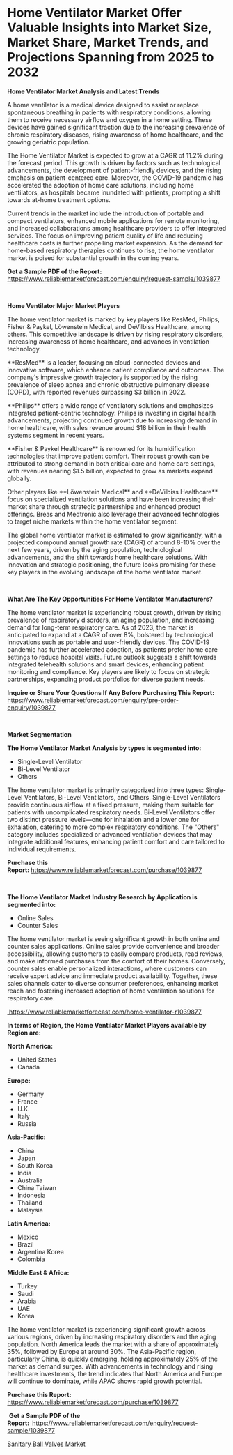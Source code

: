 <p><h1>Home Ventilator Market Offer Valuable Insights into Market Size, Market Share, Market Trends, and Projections Spanning from 2025 to 2032</h1></p><p><strong>Home Ventilator Market Analysis and Latest Trends</strong></p>
<p><p>A home ventilator is a medical device designed to assist or replace spontaneous breathing in patients with respiratory conditions, allowing them to receive necessary airflow and oxygen in a home setting. These devices have gained significant traction due to the increasing prevalence of chronic respiratory diseases, rising awareness of home healthcare, and the growing geriatric population. </p><p>The Home Ventilator Market is expected to grow at a CAGR of 11.2% during the forecast period. This growth is driven by factors such as technological advancements, the development of patient-friendly devices, and the rising emphasis on patient-centered care. Moreover, the COVID-19 pandemic has accelerated the adoption of home care solutions, including home ventilators, as hospitals became inundated with patients, prompting a shift towards at-home treatment options. </p><p>Current trends in the market include the introduction of portable and compact ventilators, enhanced mobile applications for remote monitoring, and increased collaborations among healthcare providers to offer integrated services. The focus on improving patient quality of life and reducing healthcare costs is further propelling market expansion. As the demand for home-based respiratory therapies continues to rise, the home ventilator market is poised for substantial growth in the coming years.</p></p>
<p><strong>Get a Sample PDF of the Report:&nbsp;</strong> <a href="https://www.reliablemarketforecast.com/enquiry/request-sample/1039877?utm_campaign=3096&utm_medium=2&utm_source=Github&utm_content=ia&utm_term=10042025&utm_id=home-ventilator">https://www.reliablemarketforecast.com/enquiry/request-sample/1039877</a></p>
<p>&nbsp;</p>
<p><strong>Home Ventilator Major Market Players</strong></p>
<p><p>The home ventilator market is marked by key players like ResMed, Philips, Fisher & Paykel, Löwenstein Medical, and DeVilbiss Healthcare, among others. This competitive landscape is driven by rising respiratory disorders, increasing awareness of home healthcare, and advances in ventilation technology.</p><p>**ResMed** is a leader, focusing on cloud-connected devices and innovative software, which enhance patient compliance and outcomes. The company's impressive growth trajectory is supported by the rising prevalence of sleep apnea and chronic obstructive pulmonary disease (COPD), with reported revenues surpassing $3 billion in 2022.</p><p>**Philips** offers a wide range of ventilatory solutions and emphasizes integrated patient-centric technology. Philips is investing in digital health advancements, projecting continued growth due to increasing demand in home healthcare, with sales revenue around $18 billion in their health systems segment in recent years.</p><p>**Fisher & Paykel Healthcare** is renowned for its humidification technologies that improve patient comfort. Their robust growth can be attributed to strong demand in both critical care and home care settings, with revenues nearing $1.5 billion, expected to grow as markets expand globally.</p><p>Other players like **Löwenstein Medical** and **DeVilbiss Healthcare** focus on specialized ventilation solutions and have been increasing their market share through strategic partnerships and enhanced product offerings. Breas and Medtronic also leverage their advanced technologies to target niche markets within the home ventilator segment.</p><p>The global home ventilator market is estimated to grow significantly, with a projected compound annual growth rate (CAGR) of around 8-10% over the next few years, driven by the aging population, technological advancements, and the shift towards home healthcare solutions. With innovation and strategic positioning, the future looks promising for these key players in the evolving landscape of the home ventilator market.</p></p>
<p>&nbsp;</p>
<p><strong>What Are The Key Opportunities For Home Ventilator Manufacturers?</strong></p>
<p><p>The home ventilator market is experiencing robust growth, driven by rising prevalence of respiratory disorders, an aging population, and increasing demand for long-term respiratory care. As of 2023, the market is anticipated to expand at a CAGR of over 8%, bolstered by technological innovations such as portable and user-friendly devices. The COVID-19 pandemic has further accelerated adoption, as patients prefer home care settings to reduce hospital visits. Future outlook suggests a shift towards integrated telehealth solutions and smart devices, enhancing patient monitoring and compliance. Key players are likely to focus on strategic partnerships, expanding product portfolios for diverse patient needs.</p></p>
<p><strong>Inquire or Share Your Questions If Any Before Purchasing This Report:</strong> <a href="https://www.reliablemarketforecast.com/enquiry/pre-order-enquiry/1039877?utm_campaign=3096&utm_medium=2&utm_source=Github&utm_content=ia&utm_term=10042025&utm_id=home-ventilator">https://www.reliablemarketforecast.com/enquiry/pre-order-enquiry/1039877</a></p>
<p>&nbsp;</p>
<p><strong>Market Segmentation</strong></p>
<p><strong>The Home Ventilator Market Analysis by types is segmented into:</strong></p>
<p><ul><li>Single-Level Ventilator</li><li>Bi-Level Ventilator</li><li>Others</li></ul></p>
<p><p>The home ventilator market is primarily categorized into three types: Single-Level Ventilators, Bi-Level Ventilators, and Others. Single-Level Ventilators provide continuous airflow at a fixed pressure, making them suitable for patients with uncomplicated respiratory needs. Bi-Level Ventilators offer two distinct pressure levels—one for inhalation and a lower one for exhalation, catering to more complex respiratory conditions. The "Others" category includes specialized or advanced ventilation devices that may integrate additional features, enhancing patient comfort and care tailored to individual requirements.</p></p>
<p><strong>Purchase this Report:&nbsp;</strong><a href="https://www.reliablemarketforecast.com/purchase/1039877?utm_campaign=3096&utm_medium=2&utm_source=Github&utm_content=ia&utm_term=10042025&utm_id=home-ventilator">https://www.reliablemarketforecast.com/purchase/1039877</a></p>
<p>&nbsp;</p>
<p><strong>The Home Ventilator Market Industry Research by Application is segmented into:</strong></p>
<p><ul><li>Online Sales</li><li>Counter Sales</li></ul></p>
<p><p>The home ventilator market is seeing significant growth in both online and counter sales applications. Online sales provide convenience and broader accessibility, allowing customers to easily compare products, read reviews, and make informed purchases from the comfort of their homes. Conversely, counter sales enable personalized interactions, where customers can receive expert advice and immediate product availability. Together, these sales channels cater to diverse consumer preferences, enhancing market reach and fostering increased adoption of home ventilation solutions for respiratory care.</p></p>
<p><a href="https://www.reliablemarketforecast.com/home-ventilator-r1039877?utm_campaign=3096&utm_medium=2&utm_source=Github&utm_content=ia&utm_term=10042025&utm_id=home-ventilator">&nbsp;https://www.reliablemarketforecast.com/home-ventilator-r1039877</a></p>
<p><strong>In terms of Region, the Home Ventilator Market Players available by Region are:</strong></p>
<p>
    <p> <strong> North America: </strong>
        <ul>
            <li>United States</li>
            <li>Canada</li>
        </ul>
        </p> 
    <p> <strong> Europe: </strong>
        <ul>
            <li>Germany</li>
            <li>France</li>
            <li>U.K.</li>
            <li>Italy</li>
            <li>Russia</li>
        </ul>
        </p> 
    <p> <strong> Asia-Pacific: </strong>
        <ul>
            <li>China</li>
            <li>Japan</li>
            <li>South Korea</li>
            <li>India</li>
            <li>Australia</li>
            <li>China Taiwan</li>
            <li>Indonesia</li>
            <li>Thailand</li>
            <li>Malaysia</li>
        </ul>
        </p> 
    <p> <strong> Latin America: </strong>
        <ul>
            <li>Mexico</li>
            <li>Brazil</li>
            <li>Argentina Korea</li>
            <li>Colombia</li>
        </ul>
        </p> 
    <p> <strong> Middle East & Africa: </strong>
        <ul>
            <li>Turkey</li>
            <li>Saudi</li>
            <li>Arabia</li>
            <li>UAE</li>
            <li>Korea</li>
        </ul>
    </p>
    </p>
<p><p>The home ventilator market is experiencing significant growth across various regions, driven by increasing respiratory disorders and the aging population. North America leads the market with a share of approximately 35%, followed by Europe at around 30%. The Asia-Pacific region, particularly China, is quickly emerging, holding approximately 25% of the market as demand surges. With advancements in technology and rising healthcare investments, the trend indicates that North America and Europe will continue to dominate, while APAC shows rapid growth potential.</p></p>
<p><strong>Purchase this Report: </strong><a href="https://www.reliablemarketforecast.com/purchase/1039877?utm_campaign=3096&utm_medium=2&utm_source=Github&utm_content=ia&utm_term=10042025&utm_id=home-ventilator">https://www.reliablemarketforecast.com/purchase/1039877</a></p>
<p>&nbsp;<strong>Get a Sample PDF of the Report:&nbsp;&nbsp;</strong><a href="https://www.reliablemarketforecast.com/enquiry/request-sample/1039877?utm_campaign=3096&utm_medium=2&utm_source=Github&utm_content=ia&utm_term=10042025&utm_id=home-ventilator">https://www.reliablemarketforecast.com/enquiry/request-sample/1039877</a></p>
<p><strong></strong></p>
<p><p><a href="https://github.com/nedzazollo74/Market-Research-Report-List-1/blob/main/sanitary-ball-valves-market.md?utm_campaign=3096&utm_medium=2&utm_source=Github&utm_content=ia&utm_term=10042025&utm_id=home-ventilator">Sanitary Ball Valves Market</a></p></p>